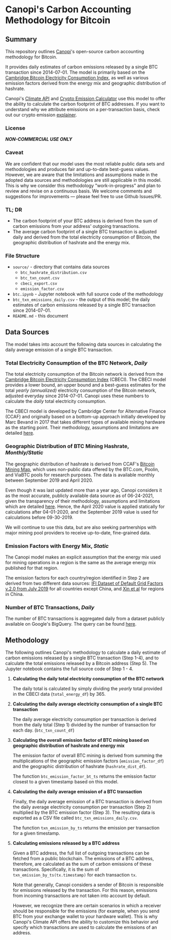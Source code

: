 # Canopi's Carbon Accounting Methodology for Bitcoin



## Summary

This repository outlines [Canopi](https://www.canopi.cash)'s open-source carbon accounting methodology for Bitcoin. 

It provides daily estimates of carbon emissions released by a single BTC transaction since 2014-07-01. The model is primarily based on the [Cambridge Bitcoin Electricity Consumption Index](https://cbeci.org/), as well as various emission factors derived from the energy mix and geographic distribution of hashrate.

Canopi's [Climate API](https://www.canopi.cash/services/developer) and [Crypto Emission Calculator](https://app.canopi.cash/crypto) use this model to offer the ability to calculate the carbon footprint of BTC addresses. If you want to understand why we attribute emissions on a per-transaction basis, check out our crypto emission [explainer](https://www.canopi.cash/crypto/explainer). 



### License

***NON-COMMERCIAL USE ONLY***

### Caveat

We are confident that our model uses the most reliable public data sets and methodologies and produces fair and up-to-date best-guess values. However, we are aware that the limitations and assumptions made in the adopted data sources and methodologies are still applicable in this model. This is why we consider this methodology "work-in-progress" and plan to review and revise on a continuous basis. We welcome comments and suggestions for improvements — please feel free to use Github Issues/PR.

### TL; DR

- The carbon footprint of your BTC address is derived from the sum of carbon emissions from your address' outgoing transactions.
- The average carbon footprint of a single BTC transaction is adjusted daily and derived from the total electricity consumption of Bitcoin, the geographic distribution of hashrate and the energy mix.

### File Structure

- `source/`  \- directory that contains data sources
  - `btc_hashrate_distribution.csv`
  - `btc_txn_count.csv`
  - `cbeci_export.csv`
  - `emission_factor.csv`
- `btc.ipynb` - Jupyter notebook with full source code of the methodology
- `btc_txn_emissions_daily.csv` - the output of this model; the daily estimates of carbon emissions released by a single BTC transaction since 2014-07-01.
- `README.md` - this document



## Data Sources

The model takes into account the following data sources in calculating the daily average emission of a single BTC transaction.

### Total Electricity Consumption of the BTC Network, *Daily*

The total electricity consumption of the Bitcoin network is derived from the [Cambridge Bitcoin Electricity Consumption Index](https://cbeci.org/) (CBECI). The CBECI model provides a lower bound, an upper bound and a best-guess estimates for the total *yearly (annualized)* electricity consumption of the Bitcoin network, adjusted everyday since 2014-07-01. Canopi uses these numbers to calculate the *daily* total electricity consumption.

The CBECI model is developed by Cambridge Center for Alternative Finance (CCAF) and originally based on a bottom-up approach initially developed by Marc Bevand in 2017 that takes different types of available mining hardware as the starting point. Their methodology, assumptions and limitations are detailed [here](https://cbeci.org/cbeci/methodology).



### Geographic Distribution of BTC Mining Hashrate, *Monthly/Static*

The geographic distribution of hashrate is derived from CCAF's [Bitcoin Mining Map](https://cbeci.org/mining_map), which uses non-public data offered by the BTC.com, Poolin, and ViaBTC pools for research purposes. The data is available monthly between September 2019 and April 2020.

Even though it was last updated more than a year ago, Canopi considers it as the most accurate, publicly available data source as of 06-24-2021, given the transparency of their methodology, assumptions and limitations which are detailed [here](https://cbeci.org/mining_map/methodology). Hence, the April 2020 value is applied statically for calculations after 04-01-2020, and the September 2019 value is used for calculations before 09-30-2019.

We will continue to use this data, but are also seeking partnerships with major mining pool providers to receive up-to-date, fine-grained data.



### Emission Factors with Energy Mix, *Static*

The Canopi model makes an explicit assumption that the energy mix used for mining operations in a region is the same as the average energy mix published for that region.

The emission factors for each country/region identified in Step 2 are derived from two different data sources: [IFI Dataset of Default Grid Factors v.2.0 from July 2019](https://unfccc.int/sites/default/files/resource/Harmonized_Grid_Emission_factor_data_set.xlsx) for all countries except China, and [Xin et al](https://www.sciencedirect.com/science/article/pii/S1876610217361714) for regions in China.



### Number of BTC Transactions, *Daily*

The number of BTC transactions is aggregated daily from a dataset publicly available on Google's BigQuery. The query can be found [here](https://console.cloud.google.com/bigquery?sq=206704257195:4acb2ac67b8c41c190c36a0cb7fa7129).





## Methodology

The following outlines Canopi's methodology to calculate a daily estimate of carbon emissions released by a single BTC transaction (Step 1-4), and to calculate the total emissions released by a Bitcoin address (Step 5). The Jupyter notebook contains the full source code of Step 1 - 4.

1. **Calculating the daily total electricity consumption of the BTC network**

   The daily total is calculated by simply dividing the *yearly* total provided in the CBECI data (`total_energy_df`) by 365.

2. **Calculating the daily average electricity consumption of a single BTC transaction**

   The daily average electricity consumption per transaction is derived from the daily total (Step 1) divided by the number of transaction for each day. (`btc_txn_count_df`)

3. **Calculating the overall emission factor of BTC mining based on geographic distribution of hashrate and energy mix**

   The emission factor of overall BTC mining is derived from summing the multiplications of the geographic emission factors (`emission_factor_df`) and the geographic distribution of hashrate (`hashrate_dist_df`).

   The function `btc_emission_factor_bt_ts` returns the emission factor closest to a given timestamp based on this model.

4. **Calculating the daily average emission of a BTC transaction**

   Finally, the daily average emission of a BTC transaction is derived from the daily average electricity consumption per transaction (Step 2) multiplied by the BTC emission factor (Step 3). The resulting data is exported as a CSV file called `btc_txn_emissions_daily.csv`.

   The function `txn_emission_by_ts` returns the emission per transaction for a given timestamp.

5. **Calculating emissions released by a BTC address**

   Given a BTC address, the full list of outgoing transactions can be fetched from a public blockchain. The emissions of a BTC address, therefore, are calculated as the sum of carbon emissions of these transactions. Specifically, it is the sum of `txn_emission_by_ts(tx.timestamp)` for each transaction `tx`.

   Note that generally, Canopi considers a sender of Bitcoin is responsible for emissions released by the transaction. For this reason, emissions from incoming transactions are not taken into account by default.

   However, we recognize there are certain scenarios in which a receiver should be responsible for the emissions (for example, when you send BTC from your exchange wallet to your hardware wallet). This is why Canopi's Climate API offers the ability to customize this behavior and specify which transactions are used to calculate the emissions of an address.
